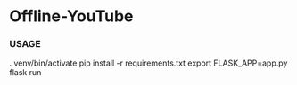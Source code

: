 # Offline-YouTube
### USAGE
. venv/bin/activate 
pip install -r requirements.txt
export FLASK_APP=app.py
flask run
